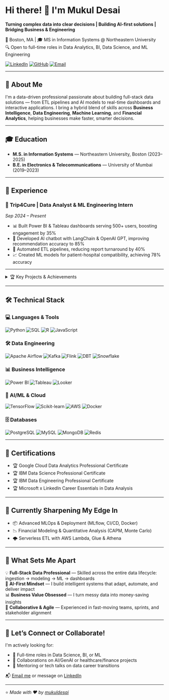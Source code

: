 # Hi there! 👋 I'm Mukul Desai

**Turning complex data into clear decisions | Building AI-first solutions | Bridging Business & Engineering**

📍 Boston, MA | 🎓 MS in Information Systems @ Northeastern University  
🔍 Open to full-time roles in Data Analytics, BI, Data Science, and ML Engineering

[![LinkedIn](https://img.shields.io/badge/LinkedIn-0077B5?style=for-the-badge&logo=linkedin&logoColor=white)](https://www.linkedin.com/in/mukuldesai/)
[![GitHub](https://img.shields.io/badge/GitHub-100000?style=for-the-badge&logo=github&logoColor=white)](https://github.com/mukuldesai)
[![Email](https://img.shields.io/badge/Gmail-D14836?style=for-the-badge&logo=gmail&logoColor=white)](mailto:desai.mu@northeastern.edu)

---

## 🚀 About Me

I'm a data-driven professional passionate about building full-stack data solutions — from ETL pipelines and AI models to real-time dashboards and interactive applications. I bring a hybrid blend of skills across **Business Intelligence**, **Data Engineering**, **Machine Learning**, and **Financial Analytics**, helping businesses make faster, smarter decisions.

---

## 🎓 Education

- **M.S. in Information Systems** — Northeastern University, Boston (2023–2025)  
- **B.E. in Electronics & Telecommunications** — University of Mumbai (2019–2023)

---

## 💼 Experience

### 🏥 Trip4Cure | Data Analyst & ML Engineering Intern  
*Sep 2024 – Present*
- 📊 Built Power BI & Tableau dashboards serving 500+ users, boosting engagement by 35%
- 🤖 Developed AI chatbot with LangChain & OpenAI GPT, improving recommendation accuracy to 85%
- 🔄 Automated ETL pipelines, reducing report turnaround by 40%
- 📈 Created ML models for patient-hospital compatibility, achieving 78% accuracy

---

<details>
<summary>🏆 Key Projects & Achievements</summary>

### 🤖 AI & Machine Learning
- **InterviewGPT** – AI-powered mock interview coach with GPT-4, LangChain, and Next.js. Features resume analysis, personalized question sets, and feedback generation.
- **Lung Cancer Detection** – ML models (LogReg, XGBoost, H2O) deployed on Streamlit with 92% accuracy and SHAP explainability.
- **Marketing Content Generator** – RAG-based GenAI tool using OpenAI + ChromaDB, increasing SEO content relevance by 40%.

### ⚙️ Data Engineering & Real-time Analytics
- **Real-Time Fraud Detection** – Kafka + Flink pipeline handling 10,000+ TPS with 99.9% accuracy.
- **Financial Risk ETL System** – Airflow + dbt with partitioning on Snowflake, improving query speed by 70%.
- **Healthcare ETL Platform** – Unified data pipelines from 31+ global hospitals, ensuring data consistency across systems.

### 📊 Business Intelligence & Analytics
- **UAE Vehicle Market Dashboard** – Power BI dashboard on 150K listings with K-means clustering for market segments.
- **Marketing Analytics Platform** – Connected 5+ marketing tools to track ROI & optimize campaigns in real-time.
- **IPL Cricket Dashboard** – Tableau dashboard with 15+ KPIs and predictive models (75% match accuracy).
</details>

---

## 🛠️ Technical Stack

### 💻 Languages & Tools
![Python](https://img.shields.io/badge/Python-3776AB?style=flat-square&logo=python&logoColor=white)
![SQL](https://img.shields.io/badge/SQL-4479A1?style=flat-square&logo=postgresql&logoColor=white)
![R](https://img.shields.io/badge/R-276DC3?style=flat-square&logo=r&logoColor=white)
![JavaScript](https://img.shields.io/badge/JavaScript-F7DF1E?style=flat-square&logo=javascript&logoColor=black)

### 🛠 Data Engineering
![Apache Airflow](https://img.shields.io/badge/Airflow-017CEE?style=flat-square&logo=Apache%20Airflow&logoColor=white)
![Kafka](https://img.shields.io/badge/Kafka-231F20?style=flat-square&logo=apache-kafka&logoColor=white)
![Flink](https://img.shields.io/badge/Flink-E6526F?style=flat-square&logo=apache-flink&logoColor=white)
![DBT](https://img.shields.io/badge/DBT-FF6B6B?style=flat-square&logo=dbt&logoColor=white)
![Snowflake](https://img.shields.io/badge/Snowflake-29B5E8?style=flat-square&logo=snowflake&logoColor=white)

### 📊 Business Intelligence
![Power BI](https://img.shields.io/badge/Power_BI-F2C811?style=flat-square&logo=powerbi&logoColor=black)
![Tableau](https://img.shields.io/badge/Tableau-E97627?style=flat-square&logo=Tableau&logoColor=white)
![Looker](https://img.shields.io/badge/Looker-4285F4?style=flat-square&logo=looker&logoColor=white)

### 🤖 AI/ML & Cloud
![TensorFlow](https://img.shields.io/badge/TensorFlow-FF6F00?style=flat-square&logo=tensorflow&logoColor=white)
![Scikit-learn](https://img.shields.io/badge/Scikit--learn-F7931E?style=flat-square&logo=scikit-learn&logoColor=white)
![AWS](https://img.shields.io/badge/AWS-232F3E?style=flat-square&logo=amazon-aws&logoColor=white)
![Docker](https://img.shields.io/badge/Docker-2496ED?style=flat-square&logo=docker&logoColor=white)

### 🗄 Databases
![PostgreSQL](https://img.shields.io/badge/PostgreSQL-316192?style=flat-square&logo=postgresql&logoColor=white)
![MySQL](https://img.shields.io/badge/MySQL-4479A1?style=flat-square&logo=mysql&logoColor=white)
![MongoDB](https://img.shields.io/badge/MongoDB-47A248?style=flat-square&logo=mongodb&logoColor=white)
![Redis](https://img.shields.io/badge/Redis-DC382D?style=flat-square&logo=redis&logoColor=white)

---

## 🏅 Certifications

- 🏆 Google Cloud Data Analytics Professional Certificate  
- 🏆 IBM Data Science Professional Certificate  
- 🏆 IBM Data Engineering Professional Certificate  
- 🏆 Microsoft x LinkedIn Career Essentials in Data Analysis

---

## 🌱 Currently Sharpening My Edge In

- 📦 Advanced MLOps & Deployment (MLflow, CI/CD, Docker)
- 📉 Financial Modeling & Quantitative Analysis (CAPM, Monte Carlo)
- 🌩️ Serverless ETL with AWS Lambda, Glue & Athena

---

## 🎯 What Sets Me Apart

💡 **Full-Stack Data Professional** — Skilled across the entire data lifecycle: ingestion → modeling → ML → dashboards  
🚀 **AI-First Mindset** — I build intelligent systems that adapt, automate, and deliver impact  
📊 **Business Value Obsessed** — I turn messy data into money-saving insights  
🔄 **Collaborative & Agile** — Experienced in fast-moving teams, sprints, and stakeholder alignment

---


## 🤝 Let’s Connect or Collaborate!

I'm actively looking for:
- 💼 Full-time roles in Data Science, BI, or ML
- 🧠 Collaborations on AI/GenAI or healthcare/finance projects
- 📢 Mentoring or tech talks on data career transitions

📬 [Email me](mailto:desai.mu@northeastern.edu) or message on [LinkedIn](https://www.linkedin.com/in/mukuldesai)

---

⭐️ *Made with ❤️ by [mukuldesai](https://github.com/mukuldesai)*
